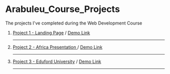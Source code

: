 # Arabuleu_Course_Projects
The projects I've completed during the Web Development Course

1.  [Project 1 - Landing Page](https://github.com/hakanozdemir85/Arabuleu_Course_Projects/tree/main/proje%201_main%20page) / [Demo Link](https://htmlpreview.github.io/?https://github.com/hakanozdemir85/Arabuleu_Course_Projects/blob/main/proje%201_main%20page/index.html) <hr>
2.  [Project 2 - Africa Presentation ](https://github.com/hakanozdemir85/Arabuleu_Course_Projects/tree/main/proje%202_africa) / [Demo Link](https://htmlpreview.github.io/?https://github.com/hakanozdemir85/Arabuleu_Course_Projects/blob/main/proje%202_africa/index.html) <hr>
3.  [Project 3 - Eduford University](https://github.com/hakanozdemir85/Arabuleu_Course_Projects/tree/main/proje%203_eduford%20university) / [Demo Link](https://htmlpreview.github.io/?https://github.com/hakanozdemir85/Arabuleu_Course_Projects/blob/main/proje%203_eduford%20university/index.html) <hr>
